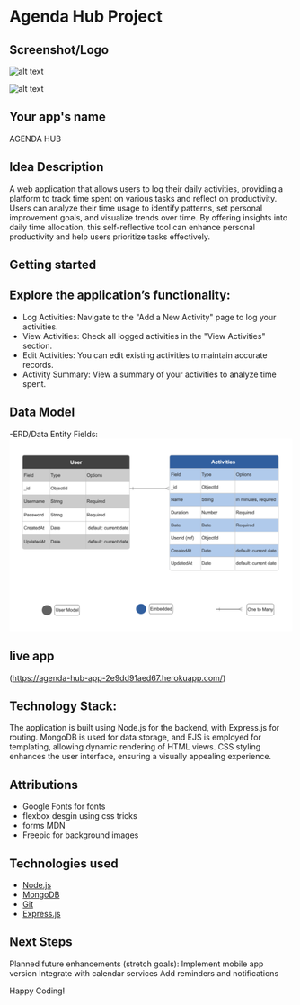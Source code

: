 # Agenda Hub Project

## Screenshot/Logo 
![alt text](<images/Screenshot 2024-10-30 at 10.36.27 PM.png>)

![alt text](<images/Screenshot 2024-10-30 at 10.36.01 PM.png>)

## Your app's name
AGENDA HUB 

## Idea Description
A web application that allows users to log their daily activities, providing a platform to track time spent on various tasks and reflect on productivity. Users can analyze their time usage to identify patterns, set personal improvement goals, and visualize trends over time. By offering insights into daily time allocation, this self-reflective tool can enhance personal productivity and help users prioritize tasks effectively.

## Getting started
## Explore the application’s functionality:
- Log Activities: Navigate to the "Add a New Activity" page to log your activities.
- View Activities: Check all logged activities in the "View Activities" section.
- Edit Activities: You can edit existing activities to maintain accurate records.
- Activity Summary: View a summary of your activities to analyze time spent.

## Data Model
-ERD/Data Entity Fields:
![alt text](<images/ERD diagram.png>)

## live app
(https://agenda-hub-app-2e9dd91aed67.herokuapp.com/)

## Technology Stack:
The application is built using Node.js for the backend, with Express.js for routing. MongoDB is used for data storage, and EJS is employed for templating, allowing dynamic rendering of HTML views.
CSS styling enhances the user interface, ensuring a visually appealing experience.

## Attributions
- Google Fonts for fonts
- flexbox desgin using css tricks
- forms MDN
- Freepic for background images

## Technologies used
- [Node.js](https://nodejs.org/) 
- [MongoDB](https://www.mongodb.com/) 
- [Git](https://git-scm.com/) 
- [Express.js](https://expressjs.com/())

## Next Steps
Planned future enhancements (stretch goals):
Implement mobile app version
Integrate with calendar services
Add reminders and notifications



Happy Coding!
